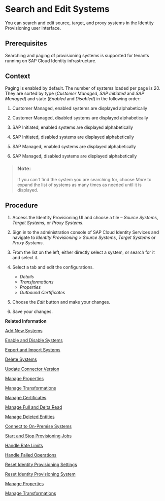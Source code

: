 <!-- loio68a02bea560142c2a033f555eafd5509 -->

# Search and Edit Systems

You can search and edit source, target, and proxy systems in the Identity Provisioning user interface.



<a name="loio68a02bea560142c2a033f555eafd5509__prereq_ewx_f54_55b"/>

## Prerequisites

Searching and paging of provisioning systems is supported for tenants running on SAP Cloud Identity infrastructure.



<a name="loio68a02bea560142c2a033f555eafd5509__context_mst_qtj_b1c"/>

## Context

Paging is enabled by default. The number of systems loaded per page is 20. They are sorted by type \(*Customer Managed*, *SAP Initiated* and *SAP Managed*\) and state \(*Enabled* and *Disabled*\) in the following order:

1.  Customer Managed, enabled systems are displayed alphabetically

2.  Customer Managed, disabled systems are displayed alphabetically

3.  SAP Initiated, enabled systems are displayed alphabetically

4.  SAP Initiated, disabled systems are displayed alphabetically

5.  SAP Managed, enabled systems are displayed alphabetically

6.  SAP Managed, disabled systems are displayed alphabetically


> ### Note:  
> If you can't find the system you are searching for, choose *More* to expand the list of systems as many times as needed until it is displayed.



## Procedure

1.  Access the Identity Provisioning UI and choose a tile – *Source Systems*, *Target Systems*, or *Proxy Systems*.

2.  Sign in to the administration console of SAP Cloud Identity Services and navigate to *Identity Provisioning* \> *Source Systems*, *Target Systems* or *Proxy Systems*.

3.  From the list on the left, either directly select a system, or search for it and select it.

4.  Select a tab and edit the configurations.

    -   *Details*
    -   *Transformations*
    -   *Properties*
    -   *Outbound Certificates*

5.  Choose the *Edit* button and make your changes.

6.  Save your changes.


**Related Information**  


[Add New Systems](add-new-systems-bd214dc.md "You can add source, target, and proxy systems for your provisioning scenarios.")

[Enable and Disable Systems](enable-and-disable-systems-89da372.md "You can enable and disable source and target systems in Identity Provisioning.")

[Export and Import Systems](export-and-import-systems-1de7de0.md "You can export and import source, target and proxy systems in Identity Provisioning.")

[Delete Systems](delete-systems-3a37213.md "You can delete a source, target, or proxy system from Identity Provisioning.")

[Update Connector Version](update-connector-version-8558733.md "Update a connector version to allow your provisioning system to use a new API.")

[Manage Properties](manage-properties-4e2bc9d.md "You can add, delete and modify properties for a system in Identity Provisioning.")

[Manage Transformations](manage-transformations-2d0fbe5.md "You can manage transformations with graphical and JSON text editor. Regardless of which one you choose, the following initial steps are the same.")

[Manage Certificates](manage-certificates-86d06a0.md "Identity Provisioning supports certificate-based authentication for secure communication with the provisioning systems (connectors) provided by the service.")

[Manage Full and Delta Read](manage-full-and-delta-read-b7f817c.md "When you set up your systems and start a scheduled provisioning task, the standard behavior of the process reads all the entities from the source system. This mode prevents data loss and always keeps your target system synchronized with the source. However, it may take a long time for every job to be executed.")

[Manage Deleted Entities](manage-deleted-entities-3d6bdf1.md "Manage deletion of entities (users or groups) in the target system after they have been deleted from the source system.")

[Connect to On-Premise Systems](connect-to-on-premise-systems-3f1cac2.md "Set up the connection to on-premise systems when your Identity Provisioning bundle or standalone tenant is running on the infrastructure of SAP Cloud Identity Services.")

[Start and Stop Provisioning Jobs](start-and-stop-provisioning-jobs-531a261.md "You can start and stop a provisioning job from the Identity Provisioning user interface (UI) or from an API client by using the Identity Provisioning tenant admin API.")

[Handle Rate Limits](handle-rate-limits-15f7f23.md "Identity Provisioning APIs implement rate limits to control the number of incoming requests for a given time.")

[Handle Failed Operations](handle-failed-operations-0382a0c.md "In certain cases, you can set a retry for a failed operation due to an occurred exception.")

[Reset Identity Provisioning Settings](reset-identity-provisioning-settings-8c7ba9a.md "Resetting your provisioning settings will delete all provisioning systems configured for your tenant, along with the related job execution logs.")

[Reset Identity Provisioning System](reset-identity-provisioning-system-0bc1e53.md "Resetting an Identity Provisioning system (source or target) deletes all Identity Provisioning operational data.")

[Manage Properties](manage-properties-4e2bc9d.md "You can add, delete and modify properties for a system in Identity Provisioning.")

[Manage Transformations](manage-transformations-2d0fbe5.md "You can manage transformations with graphical and JSON text editor. Regardless of which one you choose, the following initial steps are the same.")

